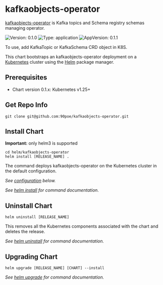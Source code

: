 # kafkaobjects-operator

[kafkaobjects-operator](https://github.com/90poe/kafkaobjects-operator) is Kafka topics and Schema registry schemas managing operator.

![Version: 0.1.0](https://img.shields.io/badge/Version-0.1.0-informational?style=flat-square) ![Type: application](https://img.shields.io/badge/Type-application-informational?style=flat-square) ![AppVersion: 0.1.1](https://img.shields.io/badge/AppVersion-0.1.1-informational?style=flat-square)

To use, add KafkaTopic or KafkaSchema CRD object in K8S.

This chart bootstraps an kafkaobjects-operator deployment on a [Kubernetes](http://kubernetes.io) cluster using the [Helm](https://helm.sh) package manager.

## Prerequisites

- Chart version 0.1.x: Kubernetes v1.25+

## Get Repo Info

```
git clone git@github.com:90poe/kafkaobjects-operator.git
```

## Install Chart

**Important:** only helm3 is supported

```console
cd helm/kafkaobjects-operator
helm install [RELEASE_NAME] .
```

The command deploys kafkaobjects-operator on the Kubernetes cluster in the default configuration.

_See [configuration](#configuration) below._

_See [helm install](https://helm.sh/docs/helm/helm_install/) for command documentation._

## Uninstall Chart

```console
helm uninstall [RELEASE_NAME]
```

This removes all the Kubernetes components associated with the chart and deletes the release.

_See [helm uninstall](https://helm.sh/docs/helm/helm_uninstall/) for command documentation._

## Upgrading Chart

```console
helm upgrade [RELEASE_NAME] [CHART] --install
```

_See [helm upgrade](https://helm.sh/docs/helm/helm_upgrade/) for command documentation._

